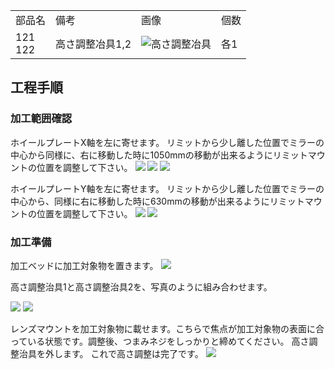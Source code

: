 <table class="packing-list">
    <tbody>
        <tr>
            <td>部品名</td>
            <td>備考</td>
            <td class="packing-img">画像</td>
            <td>個数</td>
        </tr>
        <tr>
            <td>
                121<br>
                122
            </td>
            <td>高さ調整冶具1,2</td>
            <td><img src="./images/packing/121-122.jpg" alt="高さ調整冶具"/>
                </a></td>
            <td>各1</td>
        </tr>
    </tbody>
</table>

## 工程手順

### 加工範囲確認

ホイールプレートX軸を左に寄せます。
リミットから少し離した位置でミラーの中心から同様に、右に移動した時に1050mmの移動が出来るようにリミットマウントの位置を調整して下さい。
<img src="./images/034/000.jpg"/>
<img src="./images/034/001.jpg"/>
<img src="./images/034/002.jpg"/>

ホイールプレートY軸を左に寄せます。
リミットから少し離した位置でミラーの中心から、同様に右に移動した時に630mmの移動が出来るようにリミットマウントの位置を調整して下さい。
<img src="./images/034/003.jpg"/>
<img src="./images/034/004.jpg"/>

### 加工準備

加工ベッドに加工対象物を置きます。
<img src="./images/034/005.jpg"/>

高さ調整治具1と高さ調整治具2を、写真のように組み合わせます。

<img src="./images/034/006.jpg"/>
<img src="./images/034/007.jpg"/>

レンズマウントを加工対象物に載せます。こちらで焦点が加工対象物の表面に合っている状態です。調整後、つまみネジをしっかりと締めてください。
高さ調整治具を外します。
これで高さ調整は完了です。
<img src="./images/034/008.jpg"/>
